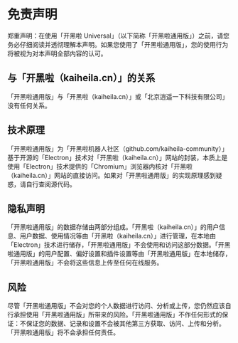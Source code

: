 # 免责声明

郑重声明：在使用「开黑啦 Universal」（以下简称「开黑啦通用版」）之前，请您务必仔细阅读并透彻理解本声明。如果您使用了「开黑啦通用版」，您的使用行为将被视为对本声明全部内容的认可。

## 与「开黑啦（kaiheila.cn）」的关系

「开黑啦通用版」与「开黑啦（kaiheila.cn）」或「北京逍遥一下科技有限公司」没有任何关系。

## 技术原理

「开黑啦通用版」为「开黑啦机器人社区（github.com/kaiheila-community）」基于开源的「Electron」技术对「开黑啦（kaiheila.cn）」网站的封装，本质上是使用「Electron」技术提供的「Chromium」浏览器内核对「开黑啦（kaiheila.cn）」网站的直接访问。如果对「开黑啦通用版」的实现原理感到疑惑，请自行查阅源代码。

## 隐私声明

「开黑啦通用版」的数据存储由两部分组成。「开黑啦（kaiheila.cn）」的用户信息、用户数据、使用情况等由「开黑啦（kaiheila.cn）」进行管理，在本地由「Electron」技术进行储存，「开黑啦通用版」不会使用和访问这部分数据。「开黑啦通用版」的用户配置、偏好设置和插件设置等由「开黑啦通用版」在本地储存，「开黑啦通用版」不会将这些信息上传至任何在线服务。

## 风险

尽管「开黑啦通用版」不会对您的个人数据进行访问、分析或上传，您仍然应该自行承担使用「开黑啦通用版」所带来的风险。「开黑啦通用版」不作任何形式的保证：不保证您的数据、记录和设置不会被其他第三方获取、访问、上传和分析。「开黑啦通用版」将不会承担任何责任。
